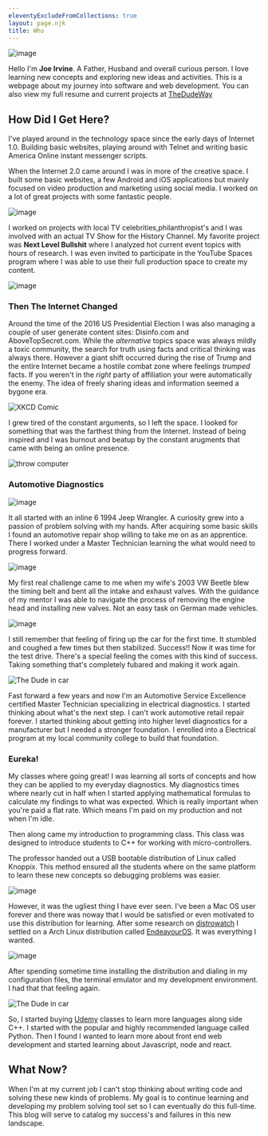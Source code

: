 ```yaml
---
eleventyExcludeFromCollections: true
layout: page.njk
title: Who
---
```


![image](https://thedudeway.com/blog-images/who-cover.jpg)

Hello I'm **Joe Irvine**. A Father, Husband and overall curious person. I love learning new concepts and exploring new ideas and activities. This is a webpage about my journey into software and web development. You can also view my full resume and current projects at [TheDudeWay](https://thedudeway.com)

## How Did I Get Here?

I've played around in the technology space since the early days of Internet 1.0. Building basic websites, playing around with Telnet and writing basic America Online instant messenger scripts.

When the Internet 2.0 came around I was in more of the creative space. I built some basic websites, a few Android and iOS applications but mainly focused on video production and marketing using social media. I worked on a lot of great projects with some fantastic people.

![image](https://thedudeway.com/blog-images/Unexplained-Shoot-2.jpg)

I worked on projects with local TV celebrities,philanthropist's and I was involved with an actual TV Show for the History Channel. My favorite project was **Next Level Bullshit** where I analyzed hot current event topics with hours of research. I was even invited to participate in the YouTube Spaces program where I was able to use their full production space to create my content.

![image](https://thedudeway.com/blog-images/unexplained-shoot.jpg)

### Then The Internet Changed

Around the time of the 2016 US Presidential Election I was also managing a couple of user generate content sites: Disinfo.com and AboveTopSecret.com. While the _alternative_ topics space was always mildly a toxic community, the search for truth using facts and critical thinking was always there. However a giant shift occurred during the rise of Trump and the entire Internet became a hostile combat zone where feelings _trumped_ facts. If you weren't in the _right_ party of affiliation your were automatically the enemy. The idea of freely sharing ideas and information seemed a bygone era.

![XKCD Comic](https://imgs.xkcd.com/comics/duty_calls.png)

I grew tired of the constant arguments, so I left the space. I looked for something that was the farthest thing from the Internet. Instead of being inspired and I was burnout and beatup by the constant arugments that came with being an online presence.

![throw computer](https://media.giphy.com/media/ghutdpgRkhkxq/giphy.gif)

### Automotive Diagnostics

![image](https://thedudeway.com/blog-images/jeep.jpg)

It all started with an inline 6 1994 Jeep Wrangler. A curiosity grew into a passion of problem solving with my hands. After acquiring some basic skills I found an automotive repair shop willing to take me on as an apprentice. There I worked under a Master Technician learning the what would need to progress forward.

![image](https://thedudeway.com/blog-images/vw.jpg)

My first real challenge came to me when my wife's 2003 VW Beetle blew the timing belt and bent all the intake and exhaust valves. With the guidance of my mentor I was able to navigate the process of removing the engine head and installing new valves. Not an easy task on German made vehicles.

![image](https://thedudeway.com/blog-images/vw-valves.jpg)

I still remember that feeling of firing up the car for the first time. It stumbled and coughed a few times but then stabilized. Success!! Now it was time for the test drive. There's a special feeling the comes with this kind of success. Taking something that's completely fubared and making it work again.

![The Dude in car](https://www.thedudeway.com/blog-images/the-big-lebowski-the-dude.gif)

Fast forward a few years and now I'm an Automotive Service Excellence certified Master Technician specializing in electrical diagnostics. I started thinking about what's the next step. I can't work automotive retail repair forever. I started thinking about getting into higher level diagnostics for a manufacturer but I needed a stronger foundation. I enrolled into a Electrical program at my local community college to build that foundation.

### Eureka!

My classes where going great! I was learning all sorts of concepts and how they can be applied to my everyday diagnostics. My diagnostics times where nearly cut in half when I started applying mathematical formulas to calculate my findings to what was expected. Which is really important when you're paid a flat rate. Which means I'm paid on my production and not when I'm idle.

Then along came my introduction to programming class. This class was designed to introduce students to C++ for working with micro-controllers.

The professor handed out a USB bootable distribution of Linux called Knoppix. This method ensured all the students where on the same platform to learn these new concepts so debugging problems was easier.

![image](https://thedudeway.com/blog-images/KNOPPIX.jpg)

However, it was the ugliest thing I have ever seen. I've been a Mac OS user forever and there was noway that I would be satisfied or even motivated to use this distribution for learning. After some research on [distrowatch](https://distrowatch.com/) I settled on a Arch Linux distribution called [EndeavourOS](https://endeavouros.com/). It was everything I wanted.

![image](https://thedudeway.com/blog-images/desktop.jpg)

After spending sometime time installing the distribution and dialing in my configuration files, the terminal emulator and my development environment. I had that that feeling again.

![The Dude in car](https://www.thedudeway.com/blog-images/the-big-lebowski-the-dude.gif)

So, I started buying [Udemy](https://www.udemy.com/) classes to learn more languages along side C++. I started with the popular and highly recommended language called Python. Then I found I wanted to learn more about front end web development and started learning about Javascript, node and react.

## What Now?

When I'm at my current job I can't stop thinking about writing code and solving these new kinds of problems. My goal is to continue learning and developing my problem solving tool set so I can eventually do this full-time. This blog will serve to catalog my success's and failures in this new landscape.
